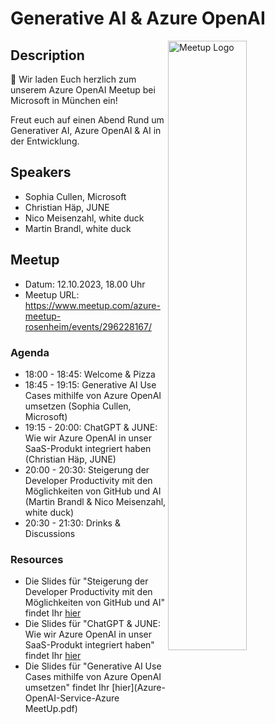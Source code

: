 # Generative AI & Azure OpenAI

<img width="50%" align="right" alt="Meetup Logo" src="https://secure.meetupstatic.com/photos/event/2/5/7/3/clean_476649587.jpeg">

## Description

<p>📢 Wir laden Euch herzlich zum unserem Azure OpenAI Meetup bei Microsoft in München ein!

Freut euch auf einen Abend Rund um Generativer AI, Azure OpenAI & AI in der Entwicklung.</p>

## Speakers

- Sophia Cullen, Microsoft
- Christian Häp, JUNE
- Nico Meisenzahl, white duck
- Martin Brandl, white duck

## Meetup

- Datum: 12.10.2023, 18.00 Uhr
- Meetup URL: https://www.meetup.com/azure-meetup-rosenheim/events/296228167/

### Agenda

- 18:00 - 18:45: Welcome & Pizza
- 18:45 - 19:15: Generative AI Use Cases mithilfe von Azure OpenAI umsetzen (Sophia Cullen, Microsoft)
- 19:15 - 20:00: ChatGPT & JUNE: Wie wir Azure OpenAI in unser SaaS-Produkt integriert haben (Christian Häp, JUNE)
- 20:00 - 20:30: Steigerung der Developer Productivity mit den Möglichkeiten von GitHub und AI (Martin Brandl & Nico Meisenzahl, white duck)
- 20:30 - 21:30: Drinks & Discussions

### Resources

- Die Slides für "Steigerung der Developer Productivity mit den Möglichkeiten von GitHub und AI" findet Ihr [hier](arm-github-dev-prod.pdf)
- Die Slides für "ChatGPT & JUNE: Wie wir Azure OpenAI in unser SaaS-Produkt integriert haben" findet Ihr [hier](JUNE-How-we-integrated-Azure-OpenAI.pdf)
- Die Slides für "Generative AI Use Cases mithilfe von Azure OpenAI umsetzen" findet Ihr [hier](Azure-OpenAI-Service-Azure MeetUp.pdf)
